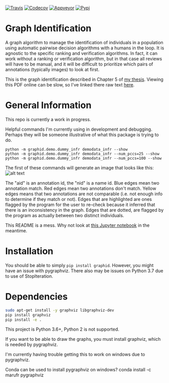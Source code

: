 [![Travis](https://img.shields.io/travis/Erotemic/graphid/master.svg?label=Travis%20CI)](https://travis-ci.org/Erotemic/graphid)
[![Codecov](https://codecov.io/github/Erotemic/graphid/badge.svg?branch=master&service=github)](https://codecov.io/github/Erotemic/graphid?branch=master)
[![Appveyor](https://ci.appveyor.com/api/projects/status/github/Erotemic/graphid?svg=True)](https://ci.appveyor.com/project/Erotemic/graphid/branch/master)
[![Pypi](https://img.shields.io/pypi/v/graphid.svg)](https://pypi.python.org/pypi/graphid)

# Graph Identification

A graph algorithm to manage the identification of individuals in a population
using automatic pairwise decision algorithms with a humans in the loop.  It is
agnostic to the specific ranking and verification algorithms. In fact, it can
work without a ranking or verification algorithm, but in that case all reviews
will have to be manual, and it will be difficult to prioritize which pairs of
annotations (typically images) to look at first.

This is the graph identification described in Chapter 5 of [my thesis](https://github.com/Erotemic/crall-thesis-2017/blob/master/crall-thesis_2017-08-10_compressed.pdf). Viewing this PDF online can be slow, so I've linked there raw text [here](https://github.com/Erotemic/crall-thesis-2017/blob/master/chapter5-graphid.tex).


# General Information

This repo is currently a work in progress. 

Helpful commands I'm currently using in development and debugging. Perhaps they
will be someone illustrative of what this package is trying to do.

```
python -m graphid.demo.dummy_infr demodata_infr --show
python -m graphid.demo.dummy_infr demodata_infr --num_pccs=25 --show
python -m graphid.demo.dummy_infr demodata_infr --num_pccs=100 --show
```

The first of these commands will generate an image that looks like this: 
![alt text](https://i.imgur.com/CAUJVc5.png "ID-Graph")

The "aid" is an annotation id, the "nid" is a name id. Blue edges mean two annotation match. Red edges mean two annotations don't match. Yellow edges means that two annotations are not comparable (i.e. not enough info to determine if they match or not). Edges that are highlighted are ones flagged by the program for the user to re-check because it inferred that there is an inconsistency in the graph. Edges that are dotted, are flagged by the program as actually between two distinct individuals. 


This README is a mess. Why not look at [this Jupyter
notebook](notebooks/core_example.ipynb) in the meantime.


# Installation

You should be able to simply `pip install graphid`.
However, you might have an issue with pygraphviz. There also may be issues on Python 3.7 due to use of StopIteration.


# Dependencies

```bash
sudo apt-get install -y graphviz libgraphviz-dev
pip install graphviz
pip install -e . 
```

This project is Python 3.6+, Python 2 is not supported.

If you want to be able to draw the graphs, you must install graphviz, which is
needed by pygraphviz.

I'm currently having trouble getting this to work on windows due to pygraphviz.

Conda can be used to install pygraphviz on windows?
conda install -c marufr pygraphviz
